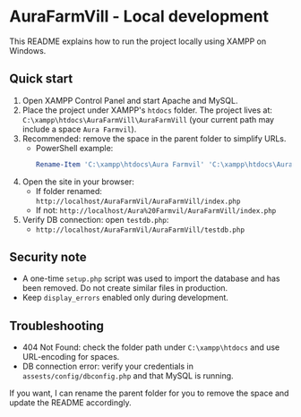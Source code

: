 # AuraFarmVill - Local development

This README explains how to run the project locally using XAMPP on Windows.

## Quick start
1. Open XAMPP Control Panel and start Apache and MySQL.
2. Place the project under XAMPP's `htdocs` folder. The project lives at:
   `C:\xampp\htdocs\AuraFarmVill\AuraFarmVill` (your current path may include a space `Aura Farmvil`).
3. Recommended: remove the space in the parent folder to simplify URLs.
   - PowerShell example:
     ```powershell
     Rename-Item 'C:\xampp\htdocs\Aura Farmvil' 'C:\xampp\htdocs\AuraFarmVil'
     ```
4. Open the site in your browser:
   - If folder renamed: `http://localhost/AuraFarmVil/AuraFarmVill/index.php`
   - If not: `http://localhost/Aura%20Farmvil/AuraFarmVill/index.php`
5. Verify DB connection: open `testdb.php`:
   - `http://localhost/AuraFarmVil/AuraFarmVill/testdb.php`

## Security note
- A one-time `setup.php` script was used to import the database and has been removed. Do not create similar files in production.
- Keep `display_errors` enabled only during development.

## Troubleshooting
- 404 Not Found: check the folder path under `C:\xampp\htdocs` and use URL-encoding for spaces.
- DB connection error: verify your credentials in `assests/config/dbconfig.php` and that MySQL is running.

If you want, I can rename the parent folder for you to remove the space and update the README accordingly.
